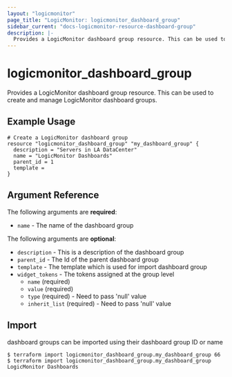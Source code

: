 ```yaml
---
layout: "logicmonitor"
page_title: "LogicMonitor: logicmonitor_dashboard_group"
sidebar_current: "docs-logicmonitor-resource-dashboard-group"
description: |-
  Provides a LogicMonitor dashboard group resource. This can be used to create and manage LogicMonitor dashboard groups.
---
```


# logicmonitor_dashboard_group

Provides a LogicMonitor dashboard group resource. This can be used to create and manage LogicMonitor dashboard groups.

## Example Usage
```hcl
# Create a LogicMonitor dashboard group
resource "logicmonitor_dashboard_group" "my_dashboard_group" {
  description = "Servers in LA DataCenter"
  name = "LogicMonitor Dashboards"
  parent_id = 1
  template = 
}
```

## Argument Reference

The following arguments are **required**:
* `name` - The name of the dashboard group

The following arguments are **optional**:
* `description` - This is a description of the dashboard group
* `parent_id` - The Id of the parent dashboard group
* `template` - The template which is used for import dashboard group
* `widget_tokens` - The tokens assigned at the group level
  + `name` (required)
  + `value` (required)
  + `type` (required) - Need to pass 'null' value
  + `inherit_list` (required)  - Need to pass 'null' value

## Import

dashboard groups can be imported using their dashboard group ID or name
```
$ terraform import logicmonitor_dashboard_group.my_dashboard_group 66
$ terraform import logicmonitor_dashboard_group.my_dashboard_group LogicMonitor Dashboards
```